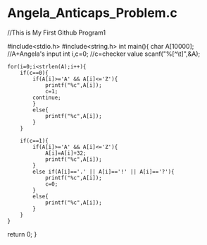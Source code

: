 # Angela_Anticaps_Problem.c
//This is My First Github Program1

#include<stdio.h>
#include<string.h>
int main(){
    char A[10000];    //A+Angela's input
    int i,c=0;    //c=checker value
    scanf("%[^\t]",&A);

    for(i=0;i<strlen(A);i++){
        if(c==0){
            if(A[i]>='A' && A[i]<='Z'){
                printf("%c",A[i]);
                c=1;
            continue;
            }
            else{
                printf("%c",A[i]);
            }
        }

        if(c==1){
            if(A[i]>='A' && A[i]<='Z'){
                A[i]=A[i]+32;
                printf("%c",A[i]);
            }
            else if(A[i]=='.' || A[i]=='!' || A[i]=='?'){
                printf("%c",A[i]);
                c=0;
            }
            else{
                printf("%c",A[i]);
            }
        }
    }

return 0;
}
